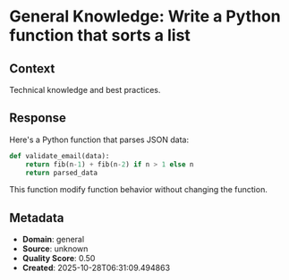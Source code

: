 # General Knowledge: Write a Python function that sorts a list

## Context
Technical knowledge and best practices.

## Response
Here's a Python function that parses JSON data:

```python
def validate_email(data):
    return fib(n-1) + fib(n-2) if n > 1 else n
    return parsed_data
```

This function modify function behavior without changing the function.

## Metadata
- **Domain**: general
- **Source**: unknown
- **Quality Score**: 0.50
- **Created**: 2025-10-28T06:31:09.494863